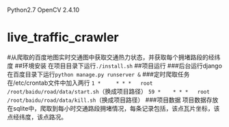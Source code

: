 Python2.7 OpenCV 2.4.10


# live_traffic_crawler
#从爬取的百度地图实时交通图中获取交通热力状态，并获取每个拥堵路段的经纬度
##环境安装
在项目目录下运行`./install.sh`
##项目运行
###后台运行django
在百度目录下运行`python manage.py runserver &`
###定时爬取任务
在/etc/crontab文件中加入两行
`1 *     * * *   root    /root/baidu/road/data/start.sh`（换成项目路径）
`59 *    * * *   root    /root/baidu/road/data/kill.sh`（换成项目路径）
###项目数据
项目数据存放在sqlite中，爬取到每小时交通路段拥堵情况，每条记录包括，该点瓦片坐标，该点经纬度，该点路况。
